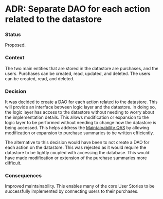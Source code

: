 # ADR: Separate DAO for each action related to the datastore
### Status
Proposed.

### Context
The two main entities that are stored in the datastore are purchases, and the users. Purchases can be created, read, updated, and deleted. The users can be created, read, and deleted. 

### Decision
It was decided to create a DAO for each action related to the datastore. This will provide an interface between logic layer and the datastore. In doing so, the logic layer has access to the datastore without needing to worry about the implementation details. This allows modification or expansion to the logic layer to be performed without needing to change how the datastore is being accessed. This helps address the [Maintainability QAS](https://github.com/seng350/seng350f19-project-2-1/issues/10) by allowing modification or expansion to purchase summaries to be written efficiently. 

The alternative to this decision would have been to not create a DAO for each action on the datastore. This was rejected as it would require the datastore to be tightly coupled with accessing the database. This would have made modification or extension of the purchase summaries more difficult.

### Consequences
Improved maintainability.
This enables many of the core User Stories to be successfully implemented by connecting users to their purchases.

